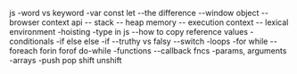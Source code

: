 js
-word vs keyword
-var const let
--the difference
--window object
-- browser context api
-- stack
-- heap memory
-- execution context
-- lexical environment
-hoisting
-type in js
--how to copy reference values
-conditionals
-if else else -if
--truthy vs falsy
--switch
-loops
-for while
--foreach forin forof do-while
-functions
--callback fncs
-params, arguments
-arrays
-push pop shift unshift
